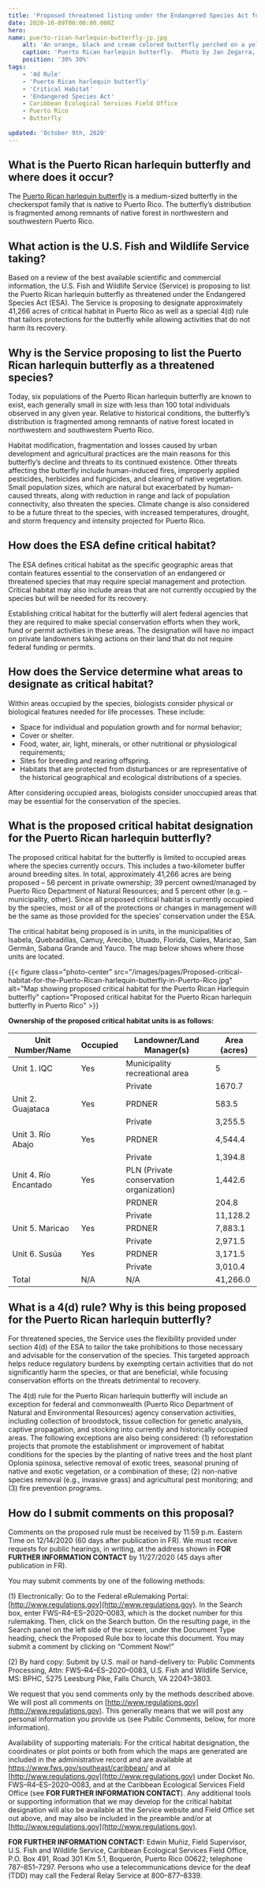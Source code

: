 ```yaml
---
title: 'Proposed threatened listing under the Endangered Species Act for the Puerto Rican harlequin butterfly, along with proposed Critical Habitat and 4(d) Rule'
date: 2020-10-09T00:00:00.000Z
hero:
name: puerto-rican-harlequin-butterfly-jp.jpg
    alt: 'An orange, black and cream colored butterfly perched on a yellow flowering plant'
    caption: 'Puerto Rican harlequin butterfly.  Photo by Jan Zegarra, USFWS.'
    position: '30% 30%'
tags:
    - '4d Rule'
    - 'Puerto Rican harlequin butterfly'
    - 'Critical Habitat'
    - 'Endangered Species Act'
    - Caribbean Ecological Services Field Office
    - Puerto Rico
    - Butterfly
  
updated: 'October 9th, 2020'
---
```


## What is the Puerto Rican harlequin butterfly and where does it occur?  

The [Puerto Rican harlequin butterfly](/wildlife/insects/puerto-rican-harlequin-butterfly/) is a medium-sized butterfly in the checkerspot family that is native to Puerto Rico. The butterfly’s distribution is fragmented among remnants of native forest in northwestern and southwestern Puerto Rico.  

## What action is the U.S. Fish and Wildlife Service taking?

Based on a review of the best available scientific and commercial information, the U.S. Fish and Wildlife Service (Service) is proposing to list the Puerto Rican harlequin butterfly as threatened under the Endangered Species Act (ESA). The Service is proposing to designate approximately 41,266 acres of critical habitat in Puerto Rico as well as a special 4(d) rule that tailors protections for the butterfly while allowing activities that do not harm its recovery. 

## Why is the Service proposing to list the Puerto Rican harlequin butterfly as a threatened species? 

Today, six populations of the Puerto Rican harlequin butterfly are known to exist, each generally small in size with less than 100 total individuals observed in any given year. Relative to historical conditions, the butterfly’s distribution is fragmented among remnants of native forest located in northwestern and southwestern Puerto Rico.  

Habitat modification, fragmentation and losses caused by urban development and agricultural practices are the main reasons for this butterfly’s decline and threats to its continued existence. Other threats affecting the butterfly include human-induced fires, improperly applied pesticides, herbicides and fungicides, and clearing of native vegetation. Small population sizes, which are natural but exacerbated by human-caused threats, along with reduction in range and lack of population connectivity, also threaten the species. Climate change is also considered to be a future threat to the species, with increased temperatures, drought, and storm frequency and intensity projected for Puerto Rico.  

## How does the ESA define critical habitat?

The ESA defines critical habitat as the specific geographic areas that contain features essential to the conservation of an endangered or threatened species that may require special management and protection. Critical habitat may also include areas that are not currently occupied by the species but will be needed for its recovery. 

Establishing critical habitat for the butterfly will alert federal agencies that they are required to make special conservation efforts when they work, fund or permit activities in these areas. The designation will have no impact on private landowners taking actions on their land that do not require federal funding or permits. 

## How does the Service determine what areas to designate as critical habitat? 

Within areas occupied by the species, biologists consider physical or biological features needed for life processes. These include: 
* Space for individual and population growth and for normal behavior;  
* Cover or shelter. 
* Food, water, air, light, minerals, or other nutritional or physiological requirements; 
* Sites for breeding and rearing offspring. 
* Habitats that are protected from disturbances or are representative of the historical geographical and ecological distributions of a species. 

After considering occupied areas, biologists consider unoccupied areas that may be essential for the conservation of the species. 

## What is the proposed critical habitat designation for the Puerto Rican harlequin butterfly?  

The proposed critical habitat for the butterfly is limited to occupied areas where the species currently occurs. This includes a two-kilometer buffer around breeding sites. In total, approximately 41,266 acres are being proposed – 56 percent in private ownership; 39 percent owned/managed by Puerto Rico Department of Natural Resources; and 5 percent other (e.g. – municipality, other). Since all proposed critical habitat is currently occupied by the species, most or all of the protections or changes in management will be the same as those provided for the species’ conservation under the ESA.  

The critical habitat being proposed is in units, in the municipalities of Isabela, Quebradillas, Camuy, Arecibo, Utuado, Florida, Ciales, Maricao, San Germán, Sabana Grande and Yauco. The map below shows where those units are located.  

{{< figure class="photo-center" src="/images/pages/Proposed-critical-habitat-for-the-Puerto-Rican-harlequin-butterfly-in-Puerto-Rico.jpg" alt="Map showing proposed critical habitat for the Puerto Rican Harlequin butterfly" caption="Proposed critical habitat for the Puerto Rican harlequin butterfly in Puerto Rico" >}}

**Ownership of the proposed critical habitat units is as follows:** 

| **Unit Number/Name**   | **Occupied**  | **Landowner/Land Manager(s)**              | **Area (acres)**  |
|------------------------|---------------|--------------------------------------------|-------------------|
| Unit 1. IQC            | Yes           | Municipality recreational area             | 5                 |
|                        |               | Private                                    | 1670.7            |
| Unit 2. Guajataca      | Yes           | PRDNER                                     | 583.5             |
|                        |               | Private                                    | 3,255.5           |
| Unit 3. Río Abajo      | Yes           | PRDNER                                     | 4,544.4           |
|                        |               | Private                                    | 1,394.8           |
| Unit 4. Río Encantado  | Yes           | PLN   (Private conservation organization)  | 1,442.6           |
|                        |               | PRDNER                                     | 204.8             |
|                        |               | Private                                    | 11,128.2          |
| Unit 5. Maricao        | Yes           | PRDNER                                     | 7,883.1           |
|                        |               | Private                                    | 2,971.5           |
| Unit 6. Susúa          | Yes           | PRDNER                                     | 3,171.5           |
|                        |               | Private                                    | 3,010.4           |
| Total                  | N/A           | N/A                                        | 41,266.0          |

## What is a 4(d) rule?  Why is this being proposed for the Puerto Rican harlequin butterfly?

For threatened species, the Service uses the flexibility provided under section 4(d) of the ESA to tailor the take prohibitions to those necessary and advisable for the conservation of the species. This targeted approach helps reduce regulatory burdens by exempting certain activities that do not significantly harm the species, or that are beneficial, while focusing conservation efforts on the threats detrimental to recovery.  

The 4(d) rule for the Puerto Rican harlequin butterfly will include an exception for federal and commonwealth (Puerto Rico Department of Natural and Environmental Resources) agency conservation activities, including collection of broodstock, tissue collection for genetic analysis, captive propagation, and stocking into currently and historically occupied areas. The following exceptions are also being considered: (1) reforestation projects that promote the establishment or improvement of habitat conditions for the species by the planting of native trees and the host plant Oplonia spinosa, selective removal of exotic trees, seasonal pruning of native and exotic vegetation, or a combination of these; (2) non-native species removal (e.g., invasive grass) and agricultural pest monitoring; and (3) fire prevention programs. 

## How do I submit comments on this proposal? 

Comments on the proposed rule must be received by 11:59 p.m. Eastern Time on 12/14/2020 (60 days after publication in FR). We must receive requests for public hearings, in writing, at the address shown in **FOR FURTHER INFORMATION CONTACT** by 11/27/2020 (45 days after publication in FR). 

You may submit comments by one of the following methods: 

(1) Electronically:  Go to the Federal eRulemaking Portal: [http://www.regulations.gov](http://www.regulations.gov). In the Search box, enter FWS–R4–ES–2020–0083, which is the docket number for this rulemaking. Then, click on the Search button. On the resulting page, in the Search panel on the left side of the screen, under the Document Type heading, check the Proposed Rule box to locate this document. You may submit a comment by clicking on “Comment Now!”  

(2) By hard copy:  Submit by U.S. mail or hand-delivery to: Public Comments Processing, Attn: FWS–R4–ES–2020–0083, U.S. Fish and Wildlife Service, MS:  BPHC, 5275 Leesburg Pike, Falls Church, VA 22041–3803. 

We request that you send comments only by the methods described above. We will post all comments on [http://www.regulations.gov](http://www.regulations.gov). This generally means that we will post any personal information you provide us (see Public Comments, below, for more information). 

Availability of supporting materials:  For the critical habitat designation, the coordinates or plot points or both from which the maps are generated are included in the administrative record and are available at https://www.fws.gov/southeast/caribbean/ and at [http://www.regulations.gov](http://www.regulations.gov) under Docket No. FWS–R4–ES–2020–0083, and at the Caribbean Ecological Services Field Office (see **FOR FURTHER INFORMATION CONTACT**). Any additional tools or supporting information that we may develop for the critical habitat designation will also be available at the Service website and Field Office set out above, and may also be included in the preamble and/or at [http://www.regulations.gov](http://www.regulations.gov).  

**FOR FURTHER INFORMATION CONTACT:**  Edwin Muñiz, Field Supervisor, U.S. Fish and Wildlife Service, Caribbean Ecological Services Field Office, P.O. Box 491, Road 301 Km 5.1, Boquerón, Puerto Rico 00622; telephone 787–851–7297. Persons who use a telecommunications device for the deaf (TDD) may call the Federal Relay Service at 800–877–8339.  

